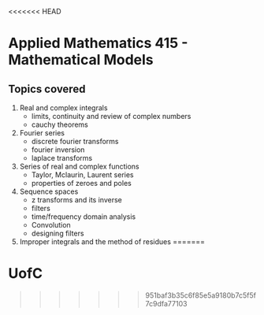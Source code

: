 <<<<<<< HEAD
# Applied Mathematics 415 - Mathematical Models

## **Topics covered**

1. Real and complex integrals
   - limits, continuity and review of complex numbers
   - cauchy theorems  
2. Fourier series
   - discrete fourier transforms
   - fourier inversion
   - laplace transforms
3. Series of real and complex functions
   - Taylor, Mclaurin, Laurent series 
   - properties of zeroes and poles 
4. Sequence spaces
   - z transforms and its inverse
   - filters
   - time/frequency domain analysis
   - Convolution
   - designing filters
5. Improper integrals and the method of residues 
=======
# UofC
>>>>>>> 951baf3b35c6f85e5a9180b7c5f5f7c9dfa77103
